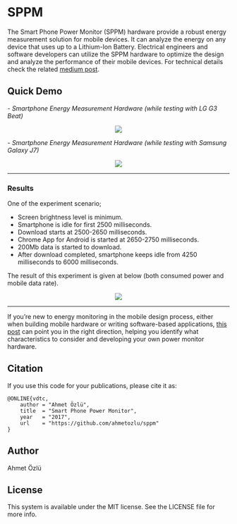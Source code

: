 # SPPM
The Smart Phone Power Monitor (SPPM) hardware provide a robust energy measurement solution for mobile devices. It can analyze the energy on any device that uses up to a Lithium-Ion Battery. Electrical engineers and software developers can utilize the SPPM hardware to optimize the design and analyze the performance of their mobile devices. For technical details check the related [medium post](https://medium.com/@ahmetozlu93/designing-and-developing-smartphone-power-monitor-hardware-61eb5a3ee0ce). 

## Quick Demo
*- Smartphone Energy Measurement Hardware (while testing with LG G3 Beat)*
<p align="center">
  <img src="https://user-images.githubusercontent.com/22610163/33978373-69344cf0-e0b0-11e7-9cf8-e3af3af64915.gif">
</p>

*- Smartphone Energy Measurement Hardware (while testing with Samsung Galaxy J7)*
<p align="center">
  <img src="https://user-images.githubusercontent.com/22610163/33978086-0471949a-e0af-11e7-8111-eb0ff2f964d4.gif">
</p>


---
### Results

One of the experiment scenario;
- Screen brightness level is minimum.
- Smartphone is idle for first 2500 milliseconds.
- Download starts at 2500-2650 milliseconds.
- Chrome App for Android is started at 2650-2750 milliseconds.
- 200Mb data is started to download.
- After download completed, smartphone keeps idle from 4250 milliseconds to 6000 milliseconds.

The result of this experiment is given at below (both consumed power and mobile data rate).

<p align="center">
  <img src="https://user-images.githubusercontent.com/22610163/33150206-87346b32-cfe3-11e7-9e79-1125709c6408.jpeg">
</p>

---

If you’re new to energy monitoring in the mobile design process, either when building mobile hardware or writing software-based applications, [this post](https://medium.com/@ahmetozlu93/designing-and-developing-smartphone-power-monitor-hardware-61eb5a3ee0ce) can point you in the right direction, helping you identify what characteristics to consider and developing your own power monitor hardware.

## Citation
If you use this code for your publications, please cite it as:

    @ONLINE{vdtc,
        author = "Ahmet Özlü",
        title  = "Smart Phone Power Monitor",
        year   = "2017",
        url    = "https://github.com/ahmetozlu/sppm"
    }

## Author
Ahmet Özlü

## License
This system is available under the MIT license. See the LICENSE file for more info.
